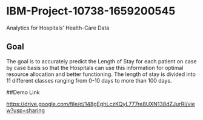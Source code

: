 # IBM-Project-10738-1659200545
Analytics for Hospitals' Health-Care Data


## Goal 

The goal is to accurately predict the Length of Stay for each patient on case by case basis so that the Hospitals can use this information for optimal resource allocation and better functioning. The length of stay is divided into 11 different classes ranging from 0-10 days to more than 100 days.

##Demo Link

https://drive.google.com/file/d/148gEghLczKQyL777re8UXN138dZJurRl/view?usp=sharing

